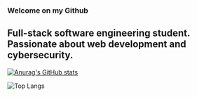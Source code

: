 ### Welcome on my Github
## Full-stack software engineering student. Passionate about web development and cybersecurity.
[![Anurag's GitHub stats](https://github-readme-stats.vercel.app/api?username=GioKori)](https://github.com/anuraghazra/github-readme-stats)

![Top Langs](https://github-readme-stats.vercel.app/api/top-langs/?username=anuraghazra&hide_progress=true)
